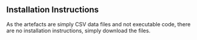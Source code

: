 ## Installation Instructions
As the artefacts are simply CSV data files and not executable code, there are no installation instructions, simply download the files. 
